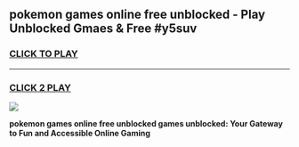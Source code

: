 
## pokemon games online free unblocked - Play Unblocked Gmaes & Free #y5suv
<h3>
<a href="https://news.freeplayer.one?title=pokemon_games_online_free_unblocked&ref=03M">CLICK TO PLAY</a></h3>
<hr>

<h3>
<a href="https://news.freeplayer.one?title=pokemon_games_online_free_unblocked&ref=03M">CLICK 2 PLAY</a>
  
</h3>

<a href="https://news.freeplayer.one?title=pokemon_games_online_free_unblocked&ref=03M"><img src="https://clearcache.store/games.png"></a>


**pokemon games online free unblocked games unblocked: Your Gateway to Fun and Accessible Online Gaming**
